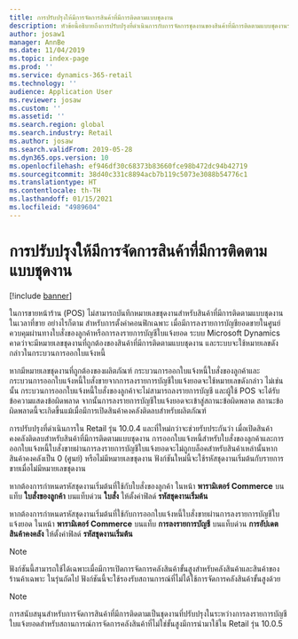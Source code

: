 ```yaml
---
title: การปรับปรุงให้มีการจัดการสินค้าที่มีการติดตามแบบชุดงาน
description: หัวข้อนี้อธิบายถึงการปรับปรุงที่ดำเนินการกับการจัดการชุดงานของสินค้าที่มีการติดตามแบบชุดงานระหว่างกระบวนการลงรายการบัญชีใบแจ้งยอด
author: josaw1
manager: AnnBe
ms.date: 11/04/2019
ms.topic: index-page
ms.prod: ''
ms.service: dynamics-365-retail
ms.technology: ''
audience: Application User
ms.reviewer: josaw
ms.custom: ''
ms.assetid: ''
ms.search.region: global
ms.search.industry: Retail
ms.author: josaw
ms.search.validFrom: 2019-05-28
ms.dyn365.ops.version: 10
ms.openlocfilehash: ef946df30c68373b83660fce98b472dc94b42719
ms.sourcegitcommit: 38d40c331c8894acb7b119c5073e3088b54776c1
ms.translationtype: HT
ms.contentlocale: th-TH
ms.lasthandoff: 01/15/2021
ms.locfileid: "4989604"
---
```

# <a name="improved-handling-of-batch-tracked-items"></a>การปรับปรุงให้มีการจัดการสินค้าที่มีการติดตามแบบชุดงาน


[!include [banner](includes/banner.md)]


ในการขายหน้าร้าน (POS) ไม่สามารถบันทึกหมายเลขชุดงานสำหรับสินค้าที่มีการติดตามแบบชุดงานในเวลาที่ขาย อย่างไรก็ตาม สำหรับการตั้งค่าคอนฟิกเฉพาะ เมื่อมีการลงรายการบัญชียอดขายในศูนย์ควบคุมผ่านทางใบสั่งของลูกค้าหรือการลงรายการบัญชีใบแจ้งยอด ระบบ Microsoft Dynamics คาดว่าจะมีหมายเลขชุดงานที่ถูกต้องของสินค้าที่มีการติดตามแบบชุดงาน และระบบจะใช้หมายเลขดังกล่าวในกระบวนการออกใบแจ้งหนี้

หากมีหมายเลขชุดงานที่ถูกต้องของผลิตภัณฑ์ กระบวนการออกใบแจ้งหนี้ใบสั่งของลูกค้าและกระบวนการออกใบแจ้งหนี้ใบสั่งขายจากการลงรายการบัญชีใบแจ้งยอดจะใช้หมายเลขดังกล่าว ไม่เช่นนั้น กระบวนการออกใบแจ้งหนี้ใบสั่งของลูกค้าจะไม่สามารถลงรายการบัญชี และผู้ใช้ POS จะได้รับข้อความแสดงข้อผิดพลาด จากนั้นการลงรายการบัญชีใบแจ้งยอดจะเข้าสู่สถานะข้อผิดพลาด สถานะข้อผิดพลาดนี้จะเกิดขึ้นแม้เมื่อมีการเปิดสินค้าคงคลังติดลบสำหรับผลิตภัณฑ์

การปรับปรุงที่ดำเนินการใน Retail รุ่น 10.0.4 และที่ใหม่กว่าจะช่วยรับประกันว่า เมื่อเปิดสินค้าคงคลังติดลบสำหรับสินค้าที่มีการติดตามแบบชุดงาน การออกใบแจ้งหนี้สำหรับใบสั่งของลูกค้าและการออกใบแจ้งหนี้ใบสั่งขายผ่านการลงรายการบัญชีใบแจ้งยอดจะไม่ถูกบล็อคสำหรับสินค้าเหล่านั้นหากสินค้าคงคลังเป็น 0 (ศูนย์) หรือไม่มีหมายเลขชุดงาน ฟังก์ชันใหม่นี้จะใช้รหัสชุดงานเริ่มต้นกับรายการขายเมื่อไม่มีหมายเลขชุดงาน

หากต้องการกำหนดรหัสชุดงานเริ่มต้นที่ใช้กับใบสั่งของลูกค้า ในหน้า **พารามิเตอร์ Commerce** บนแท็บ **ใบสั่งของลูกค้า** บนแท็บด่วน **ใบสั่ง** ให้ตั้งค่าฟิลด์ **รหัสชุดงานเริ่มต้น**

หากต้องการกำหนดรหัสชุดงานเริ่มต้นที่ใช้กับการออกใบแจ้งหนี้ใบสั่งขายผ่านการลงรายการบัญชีใบแจ้งยอด ในหน้า **พารามิเตอร์ Commerce** บนแท็บ **การลงรายการบัญชี** บนแท็บด่วน **การอัปเดตสินค้าคงคลัง** ให้ตั้งค่าฟิลด์ **รหัสชุดงานเริ่มต้น**

> [!NOTE]
> ฟังก์ชันนี้สามารถใช้ได้เฉพาะเมื่อมีการเปิดการจัดการคลังสินค้าขั้นสูงสำหรับคลังสินค้าและสินค้าของร้านค้าเฉพาะ ในรุ่นถัดไป ฟังก์ชันนี้จะใช้รองรับสถานการณ์ที่ไม่ได้ใช้การจัดการคลังสินค้าขั้นสูงด้วย

> [!NOTE]
> การสนับสนุนสำหรับการจัดการสินค้าที่มีการติดตามเป็นชุดงานที่ปรับปรุงในระหว่างการลงรายการบัญชีใบแจ้งยอดสำหรับสถานการณ์การจัดการคลังสินค้าที่ไม่ใช่ขั้นสูงมีการนำมาใช้ใน Retail รุ่น 10.0.5
